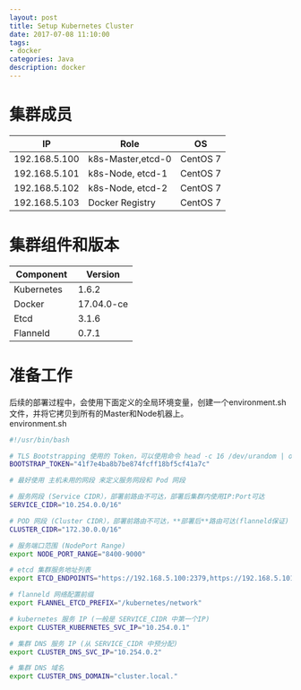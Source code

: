 ```yaml
---
layout: post
title: Setup Kubernetes Cluster
date: 2017-07-08 11:10:00
tags:
- docker
categories: Java
description: docker
---
```


# 集群成员

|      IP         |           Role          |      OS        |
| --------------- | ----------------------- | -------------- |
| 192.168.5.100   | k8s-Master,etcd-0       | CentOS 7       |
| 192.168.5.101   | k8s-Node,  etcd-1       | CentOS 7       |
| 192.168.5.102   | k8s-Node,  etcd-2       | CentOS 7       |
| 192.168.5.103   | Docker Registry         | CentOS 7       |

# 集群组件和版本

|    Component     |       Version     |
| ---------------- | ----------------- |
| Kubernetes       | 1.6.2             |
| Docker           | 17.04.0-ce        |
| Etcd             | 3.1.6             |
| Flanneld         | 0.7.1             |

# 准备工作
后续的部署过程中，会使用下面定义的全局环境变量，创建一个environment.sh文件，并将它拷贝到所有的Master和Node机器上。    
environment.sh
```bash
#!/usr/bin/bash

# TLS Bootstrapping 使用的 Token，可以使用命令 head -c 16 /dev/urandom | od -An -t x | tr -d ' ' 生成
BOOTSTRAP_TOKEN="41f7e4ba8b7be874fcff18bf5cf41a7c"

# 最好使用 主机未用的网段 来定义服务网段和 Pod 网段

# 服务网段 (Service CIDR），部署前路由不可达，部署后集群内使用IP:Port可达
SERVICE_CIDR="10.254.0.0/16"

# POD 网段 (Cluster CIDR），部署前路由不可达，**部署后**路由可达(flanneld保证)
CLUSTER_CIDR="172.30.0.0/16"

# 服务端口范围 (NodePort Range)
export NODE_PORT_RANGE="8400-9000"

# etcd 集群服务地址列表
export ETCD_ENDPOINTS="https://192.168.5.100:2379,https://192.168.5.101:2379,https://192.168.5.102:2379"

# flanneld 网络配置前缀
export FLANNEL_ETCD_PREFIX="/kubernetes/network"

# kubernetes 服务 IP (一般是 SERVICE_CIDR 中第一个IP)
export CLUSTER_KUBERNETES_SVC_IP="10.254.0.1"

# 集群 DNS 服务 IP (从 SERVICE_CIDR 中预分配)
export CLUSTER_DNS_SVC_IP="10.254.0.2"

# 集群 DNS 域名
export CLUSTER_DNS_DOMAIN="cluster.local."
```





